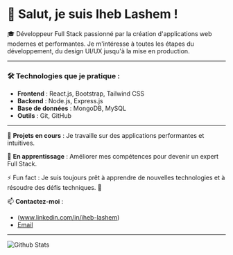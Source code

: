 # 👋 Salut, je suis Iheb Lashem !  

🎓 Développeur Full Stack passionné par la création d'applications web modernes et performantes. Je m'intéresse à toutes les étapes du développement, du design UI/UX jusqu'à la mise en production.


---

### 🛠️ Technologies que je pratique :
- **Frontend** : React.js, Bootstrap, Tailwind CSS  
- **Backend** : Node.js, Express.js  
- **Base de données** : MongoDB, MySQL  
- **Outils** : Git, GitHub  

---

🚀 **Projets en cours** : Je travaille sur des applications performantes et intuitives.  

🌱 **En apprentissage** : Améliorer mes compétences pour devenir un expert Full Stack.

⚡ Fun fact :  Je suis toujours prêt à apprendre de nouvelles technologies et à résoudre des défis techniques. 🚀  

📫 **Contactez-moi** :  
- (www.linkedin.com/in/iheb-lashem)  
- [Email](mailto:iheblasshem@gmail.com)  

---

![Github Stats](https://github-readme-stats.vercel.app/api?username=tonnomgithub&show_icons=true&theme=radical)
